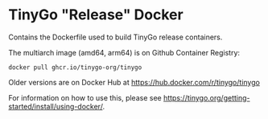 # TinyGo "Release" Docker

Contains the Dockerfile used to build TinyGo release containers.

The multiarch image (amd64, arm64) is on Github Container Registry:

```
docker pull ghcr.io/tinygo-org/tinygo
```

Older versions are on Docker Hub at https://hub.docker.com/r/tinygo/tinygo

For information on how to use this, please see
https://tinygo.org/getting-started/install/using-docker/.
